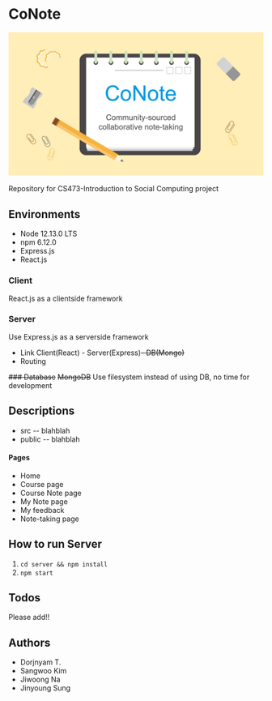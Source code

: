 # CoNote

![logo](./logo/logo.jpg)

Repository for CS473-Introduction to Social Computing project

## Environments
- Node 12.13.0 LTS
- npm 6.12.0
- Express.js
- React.js

### Client
React.js as a clientside framework

### Server
Use Express.js as a serverside framework
- Link Client(React) - Server(Express)~~- DB(Mongo)~~
- Routing

~~### Database~~
~~MongoDB~~
Use filesystem instead of using DB, no time for development

## Descriptions
 - src
 -- blahblah
 - public
 -- blahblah

#### Pages
- Home
- Course page
- Course Note page
- My Note page
- My feedback
- Note-taking page

## How to run Server
1. `cd server && npm install`
2. `npm start`

## Todos
Please add!!

## Authors
- Dorjnyam T.
- Sangwoo Kim
- Jiwoong Na
- Jinyoung Sung
